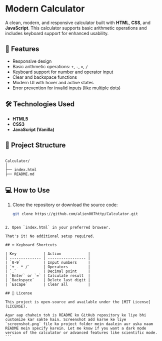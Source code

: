 # Modern Calculator

A clean, modern, and responsive calculator built with **HTML**, **CSS**, and **JavaScript**. This calculator supports basic arithmetic operations and includes keyboard support for enhanced usability.


## 🚀 Features

- Responsive design
- Basic arithmetic operations: `+`, `-`, `×`, `/`
- Keyboard support for number and operator input
- Clear and backspace functions
- Modern UI with hover and active states
- Error prevention for invalid inputs (like multiple dots)

## 🛠️ Technologies Used

- **HTML5**
- **CSS3**
- **JavaScript (Vanilla)**

## 📁 Project Structure

```

Calculator/
│
├── index.html  
├── README.md        

````

## 💻 How to Use

1. Clone the repository or download the source code:
   ```bash
   git clone https://github.com/alien007http/Calculator.git
````

2. Open `index.html` in your preferred browser.

That's it! No additional setup required.

## ⌨️ Keyboard Shortcuts

| Key            | Action            |
| -------------- | ----------------- |
| `0-9`          | Input numbers     |
| `+ - * /`      | Operators         |
| `.`            | Decimal point     |
| `Enter` or `=` | Calculate result  |
| `Backspace`    | Delete last digit |
| `Escape`       | Clear all         |

## 📃 License

This project is open-source and available under the [MIT License](LICENSE).

Agar aap chahein toh is README ko GitHub repository ke liye bhi customize kar sakte hain. Screenshot add karne ke liye `screenshot.png` file ko project folder mein daalein aur uska naam README mein specify karein. Let me know if you want a dark mode version of the calculator or advanced features like scientific mode.
```
